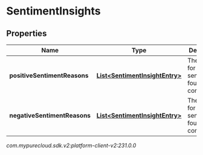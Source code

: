 # SentimentInsights


## Properties

| Name | Type | Description | Notes |
| ------------ | ------------- | ------------- | ------------- |
| **positiveSentimentReasons** | [**List&lt;SentimentInsightEntry&gt;**](SentimentInsightEntry) | The reasons for positive sentiment found in the conversation |  [optional] |
| **negativeSentimentReasons** | [**List&lt;SentimentInsightEntry&gt;**](SentimentInsightEntry) | The reasons for negative sentiment found in the conversation |  [optional] |




_com.mypurecloud.sdk.v2:platform-client-v2:231.0.0_

